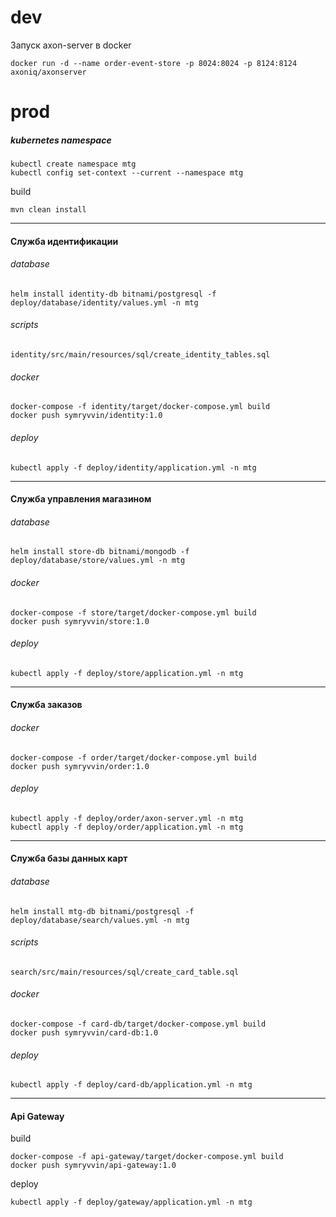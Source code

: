 # dev

Запуск axon-server в docker
```shell
docker run -d --name order-event-store -p 8024:8024 -p 8124:8124 axoniq/axonserver
```


# prod

##### kubernetes namespace
```shell
kubectl create namespace mtg
kubectl config set-context --current --namespace mtg
```
build
```shell
mvn clean install
```
---
#### Служба идентификации
###### database
```shell
helm install identity-db bitnami/postgresql -f deploy/database/identity/values.yml -n mtg
```
###### scripts
```
identity/src/main/resources/sql/create_identity_tables.sql
```
###### docker
```shell
docker-compose -f identity/target/docker-compose.yml build
docker push symryvvin/identity:1.0
```
###### deploy
```shell
kubectl apply -f deploy/identity/application.yml -n mtg
```
---
#### Служба управления магазином
###### database
```shell
helm install store-db bitnami/mongodb -f deploy/database/store/values.yml -n mtg
```
###### docker
```shell
docker-compose -f store/target/docker-compose.yml build
docker push symryvvin/store:1.0
```
###### deploy
```shell
kubectl apply -f deploy/store/application.yml -n mtg
```
---
#### Служба заказов
###### docker
```shell
docker-compose -f order/target/docker-compose.yml build
docker push symryvvin/order:1.0
```
###### deploy
```shell
kubectl apply -f deploy/order/axon-server.yml -n mtg
kubectl apply -f deploy/order/application.yml -n mtg
```
---
#### Служба базы данных карт
###### database
```shell
helm install mtg-db bitnami/postgresql -f deploy/database/search/values.yml -n mtg
```
###### scripts
```
search/src/main/resources/sql/create_card_table.sql
```
###### docker
```shell
docker-compose -f card-db/target/docker-compose.yml build
docker push symryvvin/card-db:1.0
```
###### deploy
```shell
kubectl apply -f deploy/card-db/application.yml -n mtg
```
---
#### Api Gateway
build
```shell
docker-compose -f api-gateway/target/docker-compose.yml build
docker push symryvvin/api-gateway:1.0
```
deploy
```shell
kubectl apply -f deploy/gateway/application.yml -n mtg
```